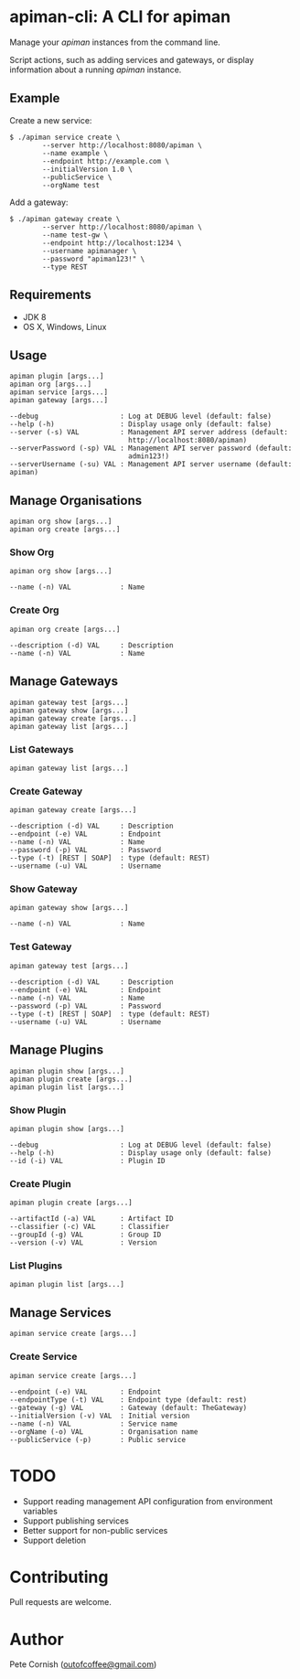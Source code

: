 # apiman-cli: A CLI for apiman

Manage your _apiman_ instances from the command line.

Script actions, such as adding services and gateways, or display information about a running _apiman_ instance.

## Example

Create a new service:

    $ ./apiman service create \
            --server http://localhost:8080/apiman \
            --name example \
            --endpoint http://example.com \
            --initialVersion 1.0 \
            --publicService \
            --orgName test
    
Add a gateway:

    $ ./apiman gateway create \
            --server http://localhost:8080/apiman \
            --name test-gw \
            --endpoint http://localhost:1234 \
            --username apimanager \
            --password "apiman123!" \
            --type REST

## Requirements

* JDK 8
* OS X, Windows, Linux

## Usage

    apiman plugin [args...]
    apiman org [args...]
    apiman service [args...]
    apiman gateway [args...]
    
    --debug                    : Log at DEBUG level (default: false)
    --help (-h)                : Display usage only (default: false)
    --server (-s) VAL          : Management API server address (default:
                                 http://localhost:8080/apiman)
    --serverPassword (-sp) VAL : Management API server password (default:
                                 admin123!)
    --serverUsername (-su) VAL : Management API server username (default: apiman)
                      
## Manage Organisations
   
    apiman org show [args...]
    apiman org create [args...]
    
### Show Org
    
    apiman org show [args...]
    
    --name (-n) VAL            : Name

### Create Org
    
    apiman org create [args...]
    
    --description (-d) VAL     : Description
    --name (-n) VAL            : Name

## Manage Gateways
   
    apiman gateway test [args...]
    apiman gateway show [args...]
    apiman gateway create [args...]
    apiman gateway list [args...]

### List Gateways
    
    apiman gateway list [args...]
    
### Create Gateway
    
    apiman gateway create [args...]
    
    --description (-d) VAL     : Description
    --endpoint (-e) VAL        : Endpoint
    --name (-n) VAL            : Name
    --password (-p) VAL        : Password
    --type (-t) [REST | SOAP]  : type (default: REST)
    --username (-u) VAL        : Username

### Show Gateway
    
    apiman gateway show [args...]
    
    --name (-n) VAL            : Name

### Test Gateway
    
    apiman gateway test [args...]
    
    --description (-d) VAL     : Description
    --endpoint (-e) VAL        : Endpoint
    --name (-n) VAL            : Name
    --password (-p) VAL        : Password
    --type (-t) [REST | SOAP]  : type (default: REST)
    --username (-u) VAL        : Username

## Manage Plugins
   
    apiman plugin show [args...]
    apiman plugin create [args...]
    apiman plugin list [args...]

### Show Plugin
   
    apiman plugin show [args...]
   
    --debug                    : Log at DEBUG level (default: false)
    --help (-h)                : Display usage only (default: false)
    --id (-i) VAL              : Plugin ID

### Create Plugin
    
    apiman plugin create [args...]
    
    --artifactId (-a) VAL      : Artifact ID
    --classifier (-c) VAL      : Classifier
    --groupId (-g) VAL         : Group ID
    --version (-v) VAL         : Version

### List Plugins
    
    apiman plugin list [args...]
      
## Manage Services
   
    apiman service create [args...]

### Create Service
    
    apiman service create [args...]
    
    --endpoint (-e) VAL        : Endpoint
    --endpointType (-t) VAL    : Endpoint type (default: rest)
    --gateway (-g) VAL         : Gateway (default: TheGateway)
    --initialVersion (-v) VAL  : Initial version
    --name (-n) VAL            : Service name
    --orgName (-o) VAL         : Organisation name
    --publicService (-p)       : Public service
     
# TODO

* Support reading management API configuration from environment variables
* Support publishing services
* Better support for non-public services
* Support deletion

# Contributing

Pull requests are welcome.

# Author

Pete Cornish (outofcoffee@gmail.com)

